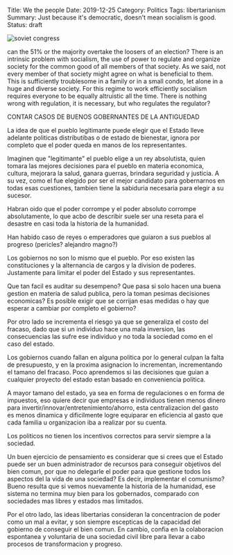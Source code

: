 Title: We the people
Date: 2019-12-25
Category: Politics
Tags: libertarianism
Summary: Just because it's democratic, doesn't mean socialism is good.
Status: draft

![soviet congress](https://www.marxists.org/history/ussr/government/party-congress/27/congress-ccpsu.jpg "Soviet Congress")

can the 51% or the majority overtake the loosers of an election?
There is an intrinsic problem with socialism, the use of power to regulate and organize society for the common good of all members of that society. As we said, not every member of that society might agree on what is beneficial to them. This is sufficiently troublesome in a family or in a small condo, let alone in a huge and diverse society.
For this regime to work efficiently socialism requires everyone to be equally altruistic all the time.
There is nothing wrong with regulation, it is necessary, but who regulates the regulator?

CONTAR CASOS DE BUENOS GOBERNANTES DE LA ANTIGUEDAD

La idea de que el pueblo legitimante puede elegir que el
Estado lleve adelante politicas distributibas o de estado de bienestar, ignora
por completo que el poder queda en manos de los representantes.

Imaginen que "legitimante" el pueblo elige a un rey absolutista, quien tomara
las mejores decisiones para el pueblo en materia economica, cultura, mejorara
la salud, ganara guerras, brindara seguridad y justicia. A su vez, como el fue
elegido por ser el mejor candidato para gobernarnos en todas esas cuestiones,
tambien tiene la sabiduria necesaria para elegir a su sucesor.

Habran oido que el poder corrompe y el poder absoluto corrompe absolutamente, lo que acbo de 
describir suele ser una reseta para el desastre en casi toda la historia de la humanidad.

Han habido caso de reyes o emperadores que guiaron a sus pueblos al progreso (pericles? alejandro magno?)

Los gobiernos no son lo mismo que el pueblo. Por eso existen las constituciones
y la alternancia de cargos y la division de poderes. Justamente para limitar el
poder del Estado y sus representantes.

Que tan facil es auditar su desempeno? Que pasa si solo hacen una buena gestion
en materia de salud publica, pero la toman pesimas decisiones economicas? Es
posible exigir que se corrijan esas medidas o hay que esperar a cambiar por
completo el gobierno?

Por otro lado se incrementa el riesgo ya que se generaliza el costo del
fracaso, dado que si un individuo hace una mala inversion, las consecuencias
las sufre ese individuo y no toda la sociedad como en el caso del estado.

Los gobiernos cuando fallan en alguna politica por lo general
culpan la falta de presupuesto, y en la proxima asignacion lo incrementan,
incrementando el tamano del fracaso. Poco aprendemos si las decisiones que guian a cualquier proyecto del estado estan basado en conveniencia politica.

A mayor tamano del estado, ya sea en forma de regulaciones o en forma de impuestos, eso quiere decir que empresas e individuos tienen menos dinero
para invertir/innovar/entretenimiento/ahorro, esta centralizacion
del gasto es menos dinamica y dificilmente logre equiparar en eficiencia
al gasto que cada familia u organizacion iba a realizar por su cuenta.

Los politicos no tienen los incentivos correctos para servir siempre a la sociedad.

Un buen ejercicio de pensamiento es considerar que si crees que el Estado puede
ser un buen administrador de recursos para conseguir objetivos del bien comun,
por que no delegarle el poder para que gestione todos los aspectos del la vida
de una sociedad? Es decir, implementar el comunismo? Bueno resulta que si vemos
nuevamente la historia de la humanidad, ese sistema no termina muy bien para
los gobernados, comparado con sociedades mas libres y estados mas limitados.

Por el otro lado, las ideas libertarias consideran la concentracion de poder
como un mal a evitar, y son siempre escepticas de la capacidad del gobierno de
conseguir el bien comun. En cambio, confia en la colaboracion espontanea y
voluntaria de una sociedad civil libre para llevar a cabo procesos de transformacion y progreso.

